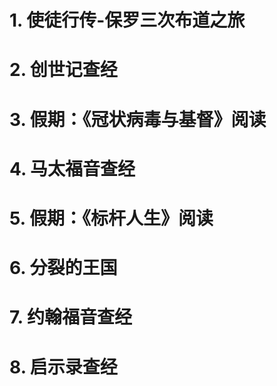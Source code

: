 # 1. 使徒行传-保罗三次布道之旅
# 2. 创世记查经 
# 3. 假期：《冠状病毒与基督》阅读
# 4. 马太福音查经
# 5. 假期：《标杆人生》阅读
# 6. 分裂的王国
# 7. 约翰福音查经
# 8. 启示录查经